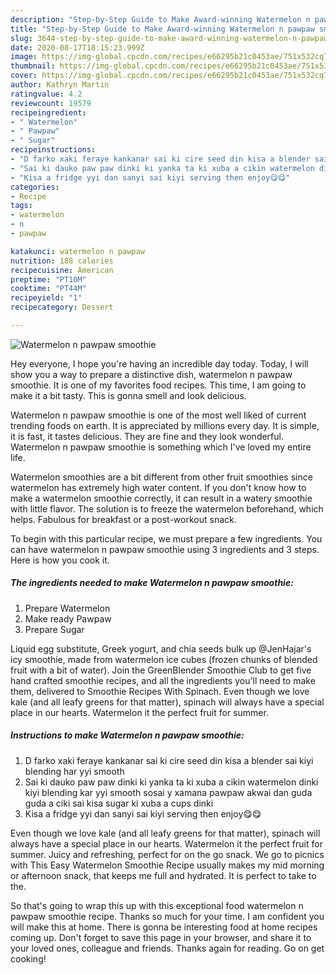 ```yaml
---
description: "Step-by-Step Guide to Make Award-winning Watermelon n pawpaw smoothie"
title: "Step-by-Step Guide to Make Award-winning Watermelon n pawpaw smoothie"
slug: 3644-step-by-step-guide-to-make-award-winning-watermelon-n-pawpaw-smoothie
date: 2020-08-17T18:15:23.999Z
image: https://img-global.cpcdn.com/recipes/e66295b21c0453ae/751x532cq70/watermelon-n-pawpaw-smoothie-recipe-main-photo.jpg
thumbnail: https://img-global.cpcdn.com/recipes/e66295b21c0453ae/751x532cq70/watermelon-n-pawpaw-smoothie-recipe-main-photo.jpg
cover: https://img-global.cpcdn.com/recipes/e66295b21c0453ae/751x532cq70/watermelon-n-pawpaw-smoothie-recipe-main-photo.jpg
author: Kathryn Martin
ratingvalue: 4.2
reviewcount: 19579
recipeingredient:
- " Watermelon"
- " Pawpaw"
- " Sugar"
recipeinstructions:
- "D farko xaki feraye kankanar sai ki cire seed din kisa a blender sai kiyi blending har yyi smooth"
- "Sai ki dauko paw paw dinki ki yanka ta ki xuba a cikin watermelon dinki kiyi blending kar yyi smooth sosai y xamana pawpaw akwai dan guda guda a ciki sai kisa sugar ki xuba a cups dinki"
- "Kisa a fridge yyi dan sanyi sai kiyi serving then enjoy😋😋"
categories:
- Recipe
tags:
- watermelon
- n
- pawpaw

katakunci: watermelon n pawpaw 
nutrition: 188 calories
recipecuisine: American
preptime: "PT10M"
cooktime: "PT44M"
recipeyield: "1"
recipecategory: Dessert

---
```



![Watermelon n pawpaw smoothie](https://img-global.cpcdn.com/recipes/e66295b21c0453ae/751x532cq70/watermelon-n-pawpaw-smoothie-recipe-main-photo.jpg)

Hey everyone, I hope you're having an incredible day today. Today, I will show you a way to prepare a distinctive dish, watermelon n pawpaw smoothie. It is one of my favorites food recipes. This time, I am going to make it a bit tasty. This is gonna smell and look delicious.

Watermelon n pawpaw smoothie is one of the most well liked of current trending foods on earth. It is appreciated by millions every day. It is simple, it is fast, it tastes delicious. They are fine and they look wonderful. Watermelon n pawpaw smoothie is something which I've loved my entire life.

Watermelon smoothies are a bit different from other fruit smoothies since watermelon has extremely high water content. If you don&#39;t know how to make a watermelon smoothie correctly, it can result in a watery smoothie with little flavor. The solution is to freeze the watermelon beforehand, which helps. Fabulous for breakfast or a post-workout snack.


To begin with this particular recipe, we must prepare a few ingredients. You can have watermelon n pawpaw smoothie using 3 ingredients and 3 steps. Here is how you cook it.

<!--inarticleads1-->

##### The ingredients needed to make Watermelon n pawpaw smoothie:

1. Prepare  Watermelon
1. Make ready  Pawpaw
1. Prepare  Sugar


Liquid egg substitute, Greek yogurt, and chia seeds bulk up @JenHajar&#39;s icy smoothie, made from watermelon ice cubes (frozen chunks of blended fruit with a bit of water). Join the GreenBlender Smoothie Club to get five hand crafted smoothie recipes, and all the ingredients you&#39;ll need to make them, delivered to Smoothie Recipes With Spinach. Even though we love kale (and all leafy greens for that matter), spinach will always have a special place in our hearts. Watermelon it the perfect fruit for summer. 

<!--inarticleads2-->

##### Instructions to make Watermelon n pawpaw smoothie:

1. D farko xaki feraye kankanar sai ki cire seed din kisa a blender sai kiyi blending har yyi smooth
1. Sai ki dauko paw paw dinki ki yanka ta ki xuba a cikin watermelon dinki kiyi blending kar yyi smooth sosai y xamana pawpaw akwai dan guda guda a ciki sai kisa sugar ki xuba a cups dinki
1. Kisa a fridge yyi dan sanyi sai kiyi serving then enjoy😋😋


Even though we love kale (and all leafy greens for that matter), spinach will always have a special place in our hearts. Watermelon it the perfect fruit for summer. Juicy and refreshing, perfect for on the go snack. We go to picnics with This Easy Watermelon Smoothie Recipe usually makes my mid morning or afternoon snack, that keeps me full and hydrated. It is perfect to take to the. 

So that's going to wrap this up with this exceptional food watermelon n pawpaw smoothie recipe. Thanks so much for your time. I am confident you will make this at home. There is gonna be interesting food at home recipes coming up. Don't forget to save this page in your browser, and share it to your loved ones, colleague and friends. Thanks again for reading. Go on get cooking!

